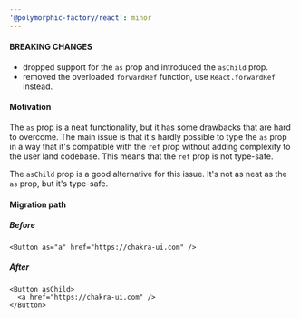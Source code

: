 ```yaml
---
'@polymorphic-factory/react': minor
---
```


#### BREAKING CHANGES

- dropped support for the `as` prop and introduced the `asChild` prop.
- removed the overloaded `forwardRef` function, use `React.forwardRef` instead.

#### Motivation

The `as` prop is a neat functionality, but it has some drawbacks that are hard to overcome. The main
issue is that it's hardly possible to type the `as` prop in a way that it's compatible with the
`ref` prop without adding complexity to the user land codebase. This means that the `ref` prop is
not type-safe.

The `asChild` prop is a good alternative for this issue. It's not as neat as the `as` prop, but it's
type-safe.

#### Migration path

##### Before

```tsx
<Button as="a" href="https://chakra-ui.com" />
```

##### After

```tsx
<Button asChild>
  <a href="https://chakra-ui.com" />
</Button>
```
